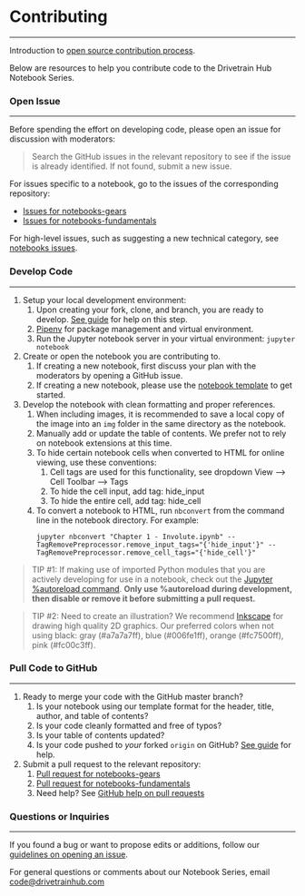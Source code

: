 # Contributing
---

Introduction to [open source contribution process](https://github.com/Roshanjossey/first-contributions).

Below are resources to help you contribute code to the Drivetrain Hub Notebook Series.

### Open Issue
---

Before spending the effort on developing code, please open an issue for discussion with moderators:

> Search the GitHub issues in the relevant repository to see if the issue is already identified.  If not found, submit a new issue.

For issues specific to a notebook, go to the issues of the corresponding repository:

- [Issues for notebooks-gears](https://github.com/drivetrainhub/notebooks-gears/issues)
- [Issues for notebooks-fundamentals](https://github.com/drivetrainhub/notebooks-fundamentals/issues)

For high-level issues, such as suggesting a new technical category, see [notebooks issues](https://github.com/drivetrainhub/notebooks/issues).

### Develop Code
---

1. Setup your local development environment:
    1. Upon creating your fork, clone, and branch, you are ready to develop.  [See guide](https://github.com/Roshanjossey/first-contributions#fork-this-repository) for help on this step.
    2. [Pipenv](https://docs.pipenv.org/) for package management and virtual environment.
    3. Run the Jupyter notebook server in your virtual environment: `jupyter notebook`
2. Create or open the notebook you are contributing to.
    1. If creating a new notebook, first discuss your plan with the moderators by opening a GitHub issue.
    2. If creating a new notebook, please use the [notebook template](https://github.com/drivetrainhub/notebooks/blob/master/template.ipynb) to get started.
3. Develop the notebook with clean formatting and proper references.
    1. When including images, it is recommended to save a local copy of the image into an `img` folder in the same directory as the notebook.
    2. Manually add or update the table of contents.  We prefer not to rely on notebook extensions at this time.
    3. To hide certain notebook cells when converted to HTML for online viewing, use these conventions:
        1. Cell tags are used for this functionality, see dropdown View --> Cell Toolbar --> Tags
        2. To hide the cell input, add tag:  hide_input
        3. To hide the entire cell, add tag:  hide_cell
    4. To convert a notebook to HTML, run `nbconvert` from the command line in the notebook directory.  For example:
        ```
        jupyter nbconvert "Chapter 1 - Involute.ipynb" --TagRemovePreprocessor.remove_input_tags="{'hide_input'}" --TagRemovePreprocessor.remove_cell_tags="{'hide_cell'}"
        ```

> TIP #1: If making use of imported Python modules that you are actively developing for use in a notebook, check out the [Jupyter %autoreload command](https://ipython.readthedocs.io/en/stable/config/extensions/autoreload.html?highlight=autoreload#autoreload).  **Only use %autoreload during development, then disable or remove it before submitting a pull request.**

> TIP #2: Need to create an illustration?  We recommend [Inkscape](https://inkscape.org/) for drawing high quality 2D graphics.  Our preferred colors when not using black:  gray (#a7a7a7ff), blue (#006fe1ff), orange (#fc7500ff), pink (#fc00c3ff).

### Pull Code to GitHub
---

1. Ready to merge your code with the GitHub master branch?
    1. Is your notebook using our template format for the header, title, author, and table of contents?
    2. Is your code cleanly formatted and free of typos?
    3. Is your table of contents updated?
    4. Is your code pushed to *your* forked `origin` on GitHub?  [See guide](https://github.com/Roshanjossey/first-contributions#push-changes-to-github) for help.
2. Submit a pull request to the relevant repository:
    1. [Pull request for notebooks-gears](https://github.com/drivetrainhub/notebooks-gears/pulls)
    2. [Pull request for notebooks-fundamentals](https://github.com/drivetrainhub/notebooks-fundamentals/pulls)
    3. Need help?  See [GitHub help on pull requests](https://help.github.com/articles/about-pull-requests/)

### Questions or Inquiries
---

If you found a bug or want to propose edits or additions, follow our [guidelines on opening an issue](#Open-Issue).

For general questions or comments about our Notebook Series, email [code@drivetrainhub.com](mailto:code@drivetrainhub.com)
